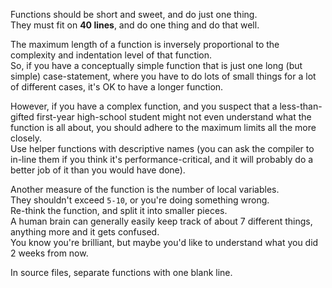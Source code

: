 Functions should be short and sweet, and do just one thing.  
They must fit on **40 lines**, and do one thing and do that well.

The maximum length of a function is inversely proportional to the complexity and indentation level of that function.  
So, if you have a conceptually simple function that is just one long (but simple) case-statement, where you have to do lots of small things for a lot of different cases, it's OK to have a longer function.

However, if you have a complex function, and you suspect that a less-than-gifted first-year high-school student might not even understand what the function is all about, you should adhere to the maximum limits all the more closely.  
Use helper functions with descriptive names (you can ask the compiler to in-line them if you think it's performance-critical, and it will probably do a better job of it than you would have done).

Another measure of the function is the number of local variables.  
They shouldn't exceed `5-10`, or you're doing something wrong.  
Re-think the function, and split it into smaller pieces.  
A human brain can generally easily keep track of about 7 different things, anything more and it gets confused.  
You know you're brilliant, but maybe you'd like to understand what you did 2 weeks from now.

In source files, separate functions with one blank line.